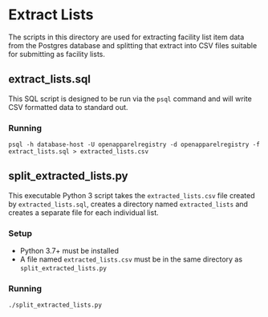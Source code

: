 # Extract Lists

The scripts in this directory are used for extracting facility list item data
from the Postgres database and splitting that extract into CSV files suitable
for submitting as facility lists.

## extract_lists.sql

This SQL script is designed to be run via the `psql` command and will write CSV
formatted data to standard out.

### Running

```
psql -h database-host -U openapparelregistry -d openapparelregistry -f extract_lists.sql > extracted_lists.csv
```

## split_extracted_lists.py

This executable Python 3 script takes the `extracted_lists.csv` file created by
`extracted_lists.sql`, creates a directory named `extracted_lists` and creates a
separate file for each individual list.

### Setup

- Python 3.7+ must be installed
- A file named `extracted_lists.csv` must be in the same directory as `split_extracted_lists.py`

### Running

`./split_extracted_lists.py`
